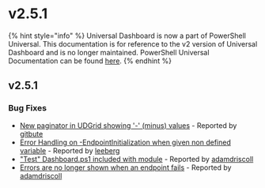 # v2.5.1

{% hint style="info" %}
Universal Dashboard is now a part of PowerShell Universal. This documentation is for reference to the v2 version of Universal Dashboard and is no longer maintained. PowerShell Universal Documentation can be found [here](https://docs.ironmansoftware.com).
{% endhint %}

## v2.5.1

### Bug Fixes

* [New paginator in UDGrid showing '-' \(minus\) values](https://github.com/ironmansoftware/universal-dashboard/issues/929) - Reported by [gitbute](https://github.com/gitbute)
* [Error Handling on -EndpointInitialization when given non defined variable](https://github.com/ironmansoftware/universal-dashboard/issues/928) - Reported by [leeberg](https://github.com/leeberg)
* ["Test" Dashboard.ps1 included with module](https://github.com/ironmansoftware/universal-dashboard/issues/927) - Reported by [adamdriscoll](https://github.com/adamdriscoll)
* [Errors are no longer shown when an endpoint fails](https://github.com/ironmansoftware/universal-dashboard/issues/908) - Reported by [adamdriscoll](https://github.com/adamdriscoll)

